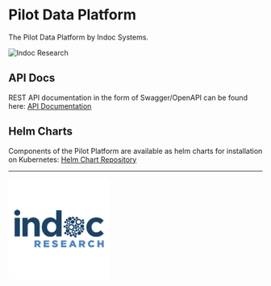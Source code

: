 # Pilot Data Platform

The Pilot Data Platform by Indoc Systems. 
<p>
  <img src="/profile/assets/pilot.avif" alt="Indoc Research" width="200"/>  
</p>



## API Docs
REST API documentation in the form of Swagger/OpenAPI can be found here: [API Documentation](https://pilotdataplatform.github.io/api-docs/)

## Helm Charts
Components of the Pilot Platform are available as helm charts for installation on Kubernetes: [Helm Chart Repository](https://github.com/PilotDataPlatform/helm-charts)

---
<img src="/profile/assets/indoc_research.png" alt="Indoc Research" width="200"/>
